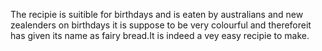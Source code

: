 The recipie is suitible for birthdays and is eaten by australians and new zealenders on birthdays it is suppose to be very colourful and thereforeit has given its name as fairy bread.It is indeed a vey easy recipie to make. 